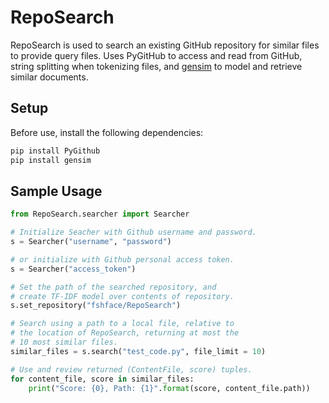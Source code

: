 # RepoSearch

RepoSearch is used to search an existing GitHub repository for similar files to provide query files. Uses PyGitHub to access and read from GitHub, string splitting when tokenizing files, and [gensim](https://github.com/RaRe-Technologies/gensim) to model and retrieve similar documents.

## Setup

Before use, install the following dependencies:

```bash
pip install PyGithub
pip install gensim
```

## Sample Usage

```python
from RepoSearch.searcher import Searcher

# Initialize Seacher with Github username and password.
s = Searcher("username", "password")

# or initialize with Github personal access token.
s = Searcher("access_token")

# Set the path of the searched repository, and
# create TF-IDF model over contents of repository.
s.set_repository("fshface/RepoSearch")

# Search using a path to a local file, relative to
# the location of RepoSearch, returning at most the
# 10 most similar files.
similar_files = s.search("test_code.py", file_limit = 10)

# Use and review returned (ContentFile, score) tuples.
for content_file, score in similar_files:
    print("Score: {0}, Path: {1}".format(score, content_file.path))

```
